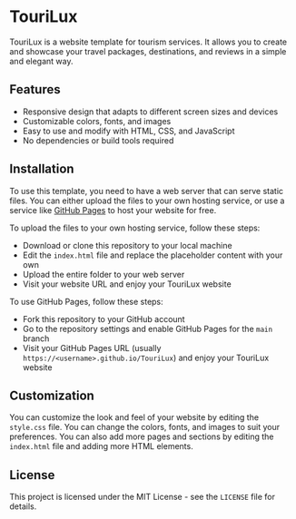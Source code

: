 # TouriLux

TouriLux is a website template for tourism services. It allows you to create and showcase your travel packages, destinations, and reviews in a simple and elegant way.

## Features

- Responsive design that adapts to different screen sizes and devices
- Customizable colors, fonts, and images
- Easy to use and modify with HTML, CSS, and JavaScript
- No dependencies or build tools required

## Installation

To use this template, you need to have a web server that can serve static files. You can either upload the files to your own hosting service, or use a service like [GitHub Pages](^1^) to host your website for free.

To upload the files to your own hosting service, follow these steps:

- Download or clone this repository to your local machine
- Edit the `index.html` file and replace the placeholder content with your own
- Upload the entire folder to your web server
- Visit your website URL and enjoy your TouriLux website

To use GitHub Pages, follow these steps:

- Fork this repository to your GitHub account
- Go to the repository settings and enable GitHub Pages for the `main` branch
- Visit your GitHub Pages URL (usually `https://<username>.github.io/TouriLux`) and enjoy your TouriLux website

## Customization

You can customize the look and feel of your website by editing the `style.css` file. You can change the colors, fonts, and images to suit your preferences. You can also add more pages and sections by editing the `index.html` file and adding more HTML elements.

## License

This project is licensed under the MIT License - see the `LICENSE` file for details.
